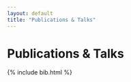 ```yaml
---
layout: default
title: "Publications & Talks"
---
```

# Publications & Talks

{% include bib.html %}